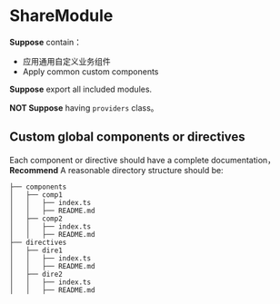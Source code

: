 # ShareModule

**Suppose** contain：

+ 应用通用自定义业务组件
+ Apply common custom components

**Suppose** export all included modules.

**NOT Suppose** having `providers` class。

## Custom global components or directives

Each component or directive should have a complete documentation，**Recommend** A reasonable directory structure should be:

```
├── components
│   ├── comp1
│   │   ├── index.ts
│   │   ├── README.md
│   ├── comp2
│   │   ├── index.ts
│   │   ├── README.md
├── directives
│   ├── dire1
│   │   ├── index.ts
│   │   ├── README.md
│   ├── dire2
│   │   ├── index.ts
│   │   ├── README.md
```
